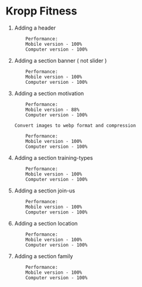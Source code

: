 # Kropp Fitness

1.  Adding a header

        	Performance:
        	Mobile version - 100%
        	Computer version - 100%

2.  Adding a section banner ( not slider )

        	Performance:
        	Mobile version - 100%
        	Computer version - 100%

3.  Adding a section motivation

        	Performance:
        	Mobile version - 88%
        	Computer version - 100%

        Convert images to webp format and compression

            Performance:
        	Mobile version - 100%
        	Computer version - 100%

4.  Adding a section training-types

        	Performance:
        	Mobile version - 100%
        	Computer version - 100%

5.  Adding a section join-us

        	Performance:
        	Mobile version - 100%
        	Computer version - 100%

6.  Adding a section location

        	Performance:
        	Mobile version - 100%
        	Computer version - 100%

7.  Adding a section family

        	Performance:
        	Mobile version - 100%
        	Computer version - 100%
